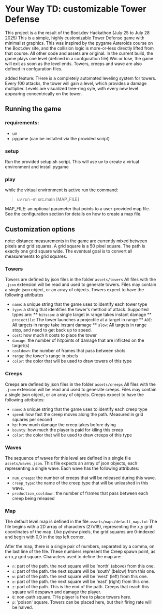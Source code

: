 # Your Way TD: customizable Tower Defense

This project is a the result of the Boot.dev Hackathon (July 25 to July 28 2025)
This is a simple, highly customizable Tower Defense game with minimalist graphics.
This was inspired by the pygame Asteroids course on the Boot.dev site, and the collision logic is more-or-less directly lifted from that course. All other code and assets are original.
In the current build, the game plays one level (defined in a confguration file)
Win or lose, the game will exit as soon as the level ends.
Towers, creeps and wave are also defined in confguration files.

added feature: THere is a completely automated leveling system for towers. Every 100 attacks, the tower will gain a level, which provides a damage multiplier. Levels are visualized tree-ring syle, with every new level appearing concentrically on the tower.

## Running the game
### requirements:
* uv
* pygame (can be installed via the provided script)

### setup
Run the provided setup.sh script. This will use uv to create a virtual environment and install pygame
### play
while the virtual environment is active run the command:
> uv run -m src.main [MAP_FILE]

MAP_FILE: an optional parameter that points to a user-provided map file. See the configuration section for details on how to create a map file.

## Customization options
note: distance measurements in the game are currently mixed between pixels and grid squares. A grid square is a 50 pixel square. The path is exactly one grid square wide. The eventual goal is to convert all measurements to grid squares.

### Towers
Towers are defined by json files in the folder `assets/towers`
All files with the `.json` extension will be read and used to generate towers. Files may contain a single json object, or an array of objects.
Towers expect to have the following attributes
* `name`: a unique string that the game uses to identify each tower type
* `type`: a string that identifies the tower's method of attack. Supported types are:
** `hitscan`: a single target in range takes instant damage
** `projectile`: The tower launches a projectile at a target in range
** `AOE`: All targets in range take instant damage
** `slow`: All targets in range stop, and need to get back up to speed.
* `cost`: how much it costs to place the tower
* `damage`: the number of hitpoints of damage that are inflicted on the target(s)
* `cooldown`: the number of frames that pass between shots
* `range`: the tower's range in pixels
* `color`: the color that will be used to draw towers of this type

### Creeps
Creeps are defined by json files in the folder `assets/creeps`
All files with the `.json` extension will be read and used to generate creeps. Files may contain a single json object, or an array of objects.
Creeps expect to have the following attributes:
* `name`: a unique string that the game uses to identify each creep type
* `speed`: how fast the creep moves along the path. Measured in grid squares per second
* `hp`: how much damage the creep takes before dying
* `bounty`: how much the player is paid for kiling this creep
* `color`: the color that will be used to draw creeps of this type

### Waves
The sequence of waves for this level are defined in a single file `assets/waves.json`. This file expects an array of json objects, each representing a single wave.
Each wave has the following attributes:
* `num_creeps`: the number of creeps that will be released during this wave.
* `creep_type`: the name of the creep type that will be unleashed in this wave.
* `production_cooldown`: the number of frames that pass between each creep being released

### Map
The default level map is defined in the file `assets/maps/default_map.txt` The file begins with a 2D array of characters (27x18), representing the x,y grid coordinates of the map. Like pydraw pixels, the grid squares are 0-indexed and begin with 0,0 in the top left corner.

After the map, there is a single pair of numbers, separated by a comma, on the last line of the file. These numbers represent the Creep spawn point, as an x,y grid square.
Characters used to define the map are:
* `n`: part of the path. the next square will be 'north' (above) from this one.
* `s`: part of the path. the next square will be 'south' (below) from this one.
* `w`: part of the path. the next square will be 'west' (left) from this one.
* `e`: part of the path. the next square will be 'east' (right) from this one.
* `z`: part of the path. This is the end of the path. Creeps that reach this square will despawn and damage the player.
* `0`: non-path square. THe player is free to place towers here.
* `p`: 'poison' square. Towers can be placed here, but their firing rate will be halved.